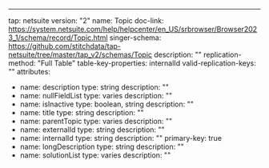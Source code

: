 ---
tap: netsuite
version: "2"
name: Topic
doc-link: https://system.netsuite.com/help/helpcenter/en_US/srbrowser/Browser2023_1/schema/record/Topic.html
singer-schema: https://github.com/stitchdata/tap-netsuite/tree/master/tap_v2/schemas/Topic
description: ""
replication-method: "Full Table"
table-key-properties: internalId
valid-replication-keys: ""
attributes:
- name: description
  type: string
  description: ""
- name: nullFieldList
  type: varies
  description: ""
- name: isInactive
  type: boolean, string
  description: ""
- name: title
  type: string
  description: ""
- name: parentTopic
  type: varies
  description: ""
- name: externalId
  type: string
  description: ""
- name: internalId
  type: string
  description: ""
  primary-key: true
- name: longDescription
  type: string
  description: ""
- name: solutionList
  type: varies
  description: ""
